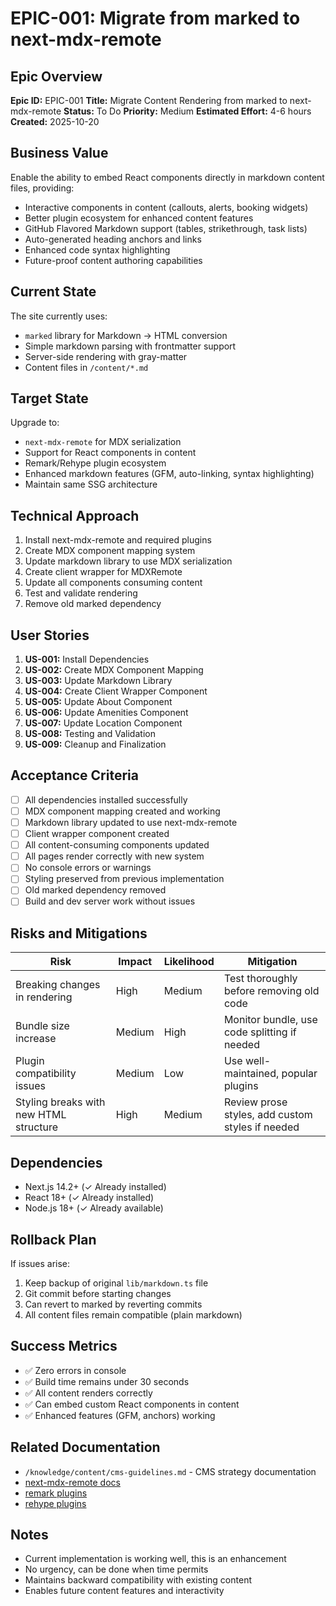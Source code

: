 # EPIC-001: Migrate from marked to next-mdx-remote

## Epic Overview

**Epic ID:** EPIC-001
**Title:** Migrate Content Rendering from marked to next-mdx-remote
**Status:** To Do
**Priority:** Medium
**Estimated Effort:** 4-6 hours
**Created:** 2025-10-20

## Business Value

Enable the ability to embed React components directly in markdown content files, providing:
- Interactive components in content (callouts, alerts, booking widgets)
- Better plugin ecosystem for enhanced content features
- GitHub Flavored Markdown support (tables, strikethrough, task lists)
- Auto-generated heading anchors and links
- Enhanced code syntax highlighting
- Future-proof content authoring capabilities

## Current State

The site currently uses:
- `marked` library for Markdown → HTML conversion
- Simple markdown parsing with frontmatter support
- Server-side rendering with gray-matter
- Content files in `/content/*.md`

## Target State

Upgrade to:
- `next-mdx-remote` for MDX serialization
- Support for React components in content
- Remark/Rehype plugin ecosystem
- Enhanced markdown features (GFM, auto-linking, syntax highlighting)
- Maintain same SSG architecture

## Technical Approach

1. Install next-mdx-remote and required plugins
2. Create MDX component mapping system
3. Update markdown library to use MDX serialization
4. Create client wrapper for MDXRemote
5. Update all components consuming content
6. Test and validate rendering
7. Remove old marked dependency

## User Stories

1. **US-001:** Install Dependencies
2. **US-002:** Create MDX Component Mapping
3. **US-003:** Update Markdown Library
4. **US-004:** Create Client Wrapper Component
5. **US-005:** Update About Component
6. **US-006:** Update Amenities Component
7. **US-007:** Update Location Component
8. **US-008:** Testing and Validation
9. **US-009:** Cleanup and Finalization

## Acceptance Criteria

- [ ] All dependencies installed successfully
- [ ] MDX component mapping created and working
- [ ] Markdown library updated to use next-mdx-remote
- [ ] Client wrapper component created
- [ ] All content-consuming components updated
- [ ] All pages render correctly with new system
- [ ] No console errors or warnings
- [ ] Styling preserved from previous implementation
- [ ] Old marked dependency removed
- [ ] Build and dev server work without issues

## Risks and Mitigations

| Risk | Impact | Likelihood | Mitigation |
|------|--------|------------|------------|
| Breaking changes in rendering | High | Medium | Test thoroughly before removing old code |
| Bundle size increase | Medium | High | Monitor bundle, use code splitting if needed |
| Plugin compatibility issues | Medium | Low | Use well-maintained, popular plugins |
| Styling breaks with new HTML structure | High | Medium | Review prose styles, add custom styles if needed |

## Dependencies

- Next.js 14.2+ (✓ Already installed)
- React 18+ (✓ Already installed)
- Node.js 18+ (✓ Already available)

## Rollback Plan

If issues arise:
1. Keep backup of original `lib/markdown.ts` file
2. Git commit before starting changes
3. Can revert to marked by reverting commits
4. All content files remain compatible (plain markdown)

## Success Metrics

- ✅ Zero errors in console
- ✅ Build time remains under 30 seconds
- ✅ All content renders correctly
- ✅ Can embed custom React components in content
- ✅ Enhanced features (GFM, anchors) working

## Related Documentation

- `/knowledge/content/cms-guidelines.md` - CMS strategy documentation
- [next-mdx-remote docs](https://github.com/hashicorp/next-mdx-remote)
- [remark plugins](https://github.com/remarkjs/remark/blob/main/doc/plugins.md)
- [rehype plugins](https://github.com/rehypejs/rehype/blob/main/doc/plugins.md)

## Notes

- Current implementation is working well, this is an enhancement
- No urgency, can be done when time permits
- Maintains backward compatibility with existing content
- Enables future content features and interactivity
